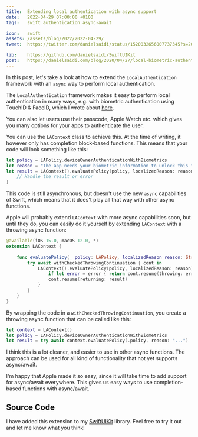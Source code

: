 ```yaml
---
title:  Extending local authentication with async support
date:   2022-04-29 07:00:00 +0100
tags:   swift authentication async-await

icon:   swift
assets: /assets/blog/2022/2022-04-29/
tweet:  https://twitter.com/danielsaidi/status/1520032656007737345?s=20&t=wF1kbk5Nxm27t6vxQ1OeLQ

lib:    https://github.com/danielsaidi/SwiftUIKit
post:   https://danielsaidi.com/blog/2020/04/27/local-biometric-authentication
---
```


In this post, let's take a look at how to extend the `LocalAuthentication` framework with an `async` way to perform local authentication.

The `LocalAuthentication` framework makes it easy to perform local authentication in many ways, e.g. with biometric authentication using TouchID & FaceID, which I wrote about [here]({{page.post}}).

You can also let users use their passcode, Apple Watch etc. which gives you many options for your apps to authenticate the user.

You can use the `LAContext` class to achieve this. At the time of writing, it however only has completion block-based functions. This means that your code will look something like this:

```swift
let policy = LAPolicy.deviceOwnerAuthenticationWithBiometrics
let reason = "The app needs your biometric information to unlock this feature."
let result = LAContext().evaluatePolicy(policy, localizedReason: reason) { result, error in
    // Handle the result or error
}
```

This code is still asynchronous, but doesn't use the new `async` capabilities of Swift, which means that it does't play all that way with other async functions.

Apple will probably extend `LAContext` with more async capabilities soon, but until they do, you can easily do it yourself by extending `LAContext` with a throwing async function:

```swift
@available(iOS 15.0, macOS 12.0, *)
extension LAContext {
    
    func evaluatePolicy(_ policy: LAPolicy, localizedReason reason: String) async throws -> Bool {
        try await withCheckedThrowingContinuation { cont in
            LAContext().evaluatePolicy(policy, localizedReason: reason) { result, error in
                if let error = error { return cont.resume(throwing: error) }
                cont.resume(returning: result)
            }
        }
    }
}
```

By wrapping the code in a `withCheckedThrowingContinuation`, you create a throwing async function that can be called like this:

```swift
let context = LAContext()
let policy = LAPolicy.deviceOwnerAuthenticationWithBiometrics
let result = try await context.evaluatePolicy(.policy, reason: "...")
```

I think this is a lot cleaner, and easier to use in other async functions. The approach can be used for all kind of functionality that not yet supports async/await.

I'm happy that Apple made it so easy, since it will take time to add support for async/await everywhere. This gives us easy ways to use completion-based functions with async/await.


## Source Code

I have added this extension to my [SwiftUIKit]({{page.lib}}) library. Feel free to try it out and let me know what you think!